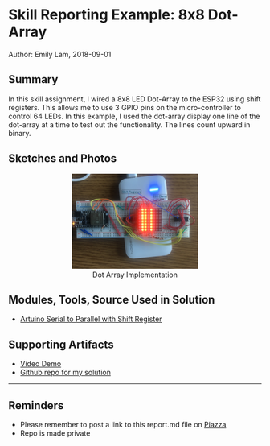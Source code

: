#  Skill Reporting Example: 8x8 Dot-Array

Author: Emily Lam, 2018-09-01

## Summary

In this skill assignment, I wired a 8x8 LED Dot-Array to the ESP32
using shift registers. This allows me to use 3 GPIO pins on the
micro-controller to control 64 LEDs. In this example, I used the
dot-array display one line of the dot-array at a time to test out the
functionality. The lines count upward in binary.

## Sketches and Photos

<center><img src="./Images/dot-array.JPG" width="50%" /></center>
<center> Dot Array Implementation</center>


## Modules, Tools, Source Used in Solution
- [Artuino Serial to Parallel with Shift Register](https://www.arduino.cc/en/Tutorial/ShiftOut)


## Supporting Artifacts
- [Video Demo](https://drive.google.com/file/d/1UEPXWIlZeXka2LNjEf9gJsUMIartxoMj/view?usp=sharing)
- [Github repo for my
  solution](https://github.com/BU-EC444/Lam-Emily/skills/2-Single-Micro/08)

-----

## Reminders

- Please remember to post a link to this report.md file on [Piazza](https://piazza.com/class/jja9ukam6dp48f)
- Repo is made private
